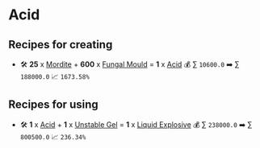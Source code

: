 # Acid

## Recipes for creating

* 🛠️ **25** x [Mordite](<Mordite.md>) + **600** x [Fungal Mould](<Fungal Mould.md>) = **1** x [Acid](<Acid.md>) 💰 ∑ `10600.0` ➡️ ∑ `188000.0` 📈 `1673.58%`


## Recipes for using

* 🛠️ **1** x [Acid](<Acid.md>) + **1** x [Unstable Gel](<Unstable Gel.md>) = **1** x [Liquid Explosive](<Liquid Explosive.md>) 💰 ∑ `238000.0` ➡️ ∑ `800500.0` 📈 `236.34%`
